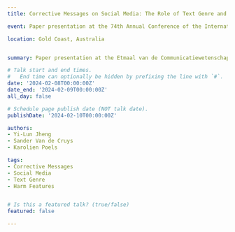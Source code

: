 ```yaml
---
title: Corrective Messages on Social Media: The Role of Text Genre and Harm Features

event: Paper presentation at the 74th Annual Conference of the International Communication Association (ICA 2024)

location: Gold Coast, Australia


summary: Paper presentation at the Etmaal van de Communicatiewetenschap (Etmaal 2024)

# Talk start and end times.
#   End time can optionally be hidden by prefixing the line with `#`.
date: '2024-02-08T00:00:00Z'
date_end: '2024-02-09T00:00:00Z'
all_day: false

# Schedule page publish date (NOT talk date).
publishDate: '2024-02-10T00:00:00Z'

authors: 
- Yi-Lun Jheng
- Sander Van de Cruys
- Karolien Poels

tags:
- Corrective Messages
- Social Media
- Text Genre
- Harm Features


# Is this a featured talk? (true/false)
featured: false

---
```



